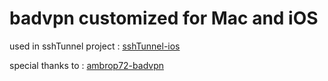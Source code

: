 # badvpn customized for Mac and iOS

used in sshTunnel project : [sshTunnel-ios](https://github.com/hossinasaadi/sshtunnel-ios)









special thanks to : [ambrop72-badvpn](https://github.com/ambrop72/badvpn)


